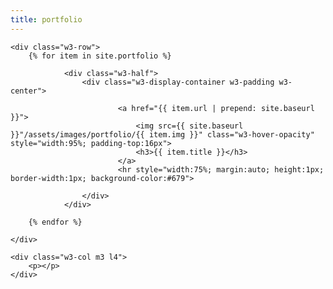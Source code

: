 ```yaml
---
title: portfolio
---
```


<div class="w3-row">
    <div class="w3-col m3 l4">
        <p></p>
    </div>

    <div class="w3-row">
        {% for item in site.portfolio %}

                <div class="w3-half">
                    <div class="w3-display-container w3-padding w3-center">

                            <a href="{{ item.url | prepend: site.baseurl }}">
                                <img src={{ site.baseurl }}"/assets/images/portfolio/{{ item.img }}" class="w3-hover-opacity" style="width:95%; padding-top:16px">
                                <h3>{{ item.title }}</h3>
                            </a>
                            <hr style="width:75%; margin:auto; height:1px; border-width:1px; background-color:#679">

                    </div>
                </div>

        {% endfor %}

    </div>

    <div class="w3-col m3 l4">
        <p></p>
    </div>

</div>
